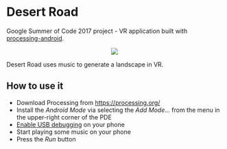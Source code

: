 # Desert Road

Google Summer of Code 2017 project - VR application built with [processing-android](https://github.com/processing/processing-android).

<div align="center">
  <img src="doc/index4.gif">
</div>

Desert Road uses music to generate a landscape in VR.

## How to use it

* Download Processing from https://processing.org/
* Install the *Android Mode* via selecting the *Add Mode...* from the menu in the upper-right corner of the PDE
* [Enable USB debugging](https://developer.android.com/studio/run/device.html#setting-up) on your phone
* Start playing some music on your phone
* Press the *Run* button
